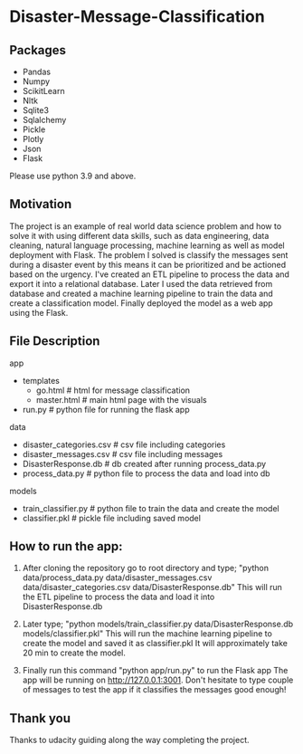 # Disaster-Message-Classification

## Packages
  - Pandas
  - Numpy
  - ScikitLearn
  - Nltk
  - Sqlite3
  - Sqlalchemy
  - Pickle
  - Plotly
  - Json
  - Flask

Please use python 3.9 and above.
  
## Motivation

The project is an example of real world data science problem and how to solve it with using different data skills, such as data engineering,
data cleaning, natural language processing, machine learning as well as model deployment with Flask.
The problem I solved is classify the messages sent during a disaster event by this means it can be prioritized and be actioned based on the urgency.
I've created an ETL pipeline to process the data and export it into a relational database. Later I used the data retrieved from database and created
a machine learning pipeline to train the data and create a classification model. Finally deployed the model as a web app using the Flask.

## File Description

app
  - templates
    - go.html       # html for message classification
    - master.html   # main html page with the visuals
  - run.py          # python file for running the flask app

data
  - disaster_categories.csv     # csv file including categories
  - disaster_messages.csv       # csv file including messages
  - DisasterResponse.db         # db created after running process_data.py
  - process_data.py             # python file to process the data and load into db
  
models
  - train_classifier.py     # python file to train the data and create the model
  - classifier.pkl          # pickle file including saved model
  
  
  
  
  
  
## How to run the app:


1. After cloning the repository go to root directory and type;
"python data/process_data.py data/disaster_messages.csv data/disaster_categories.csv data/DisasterResponse.db"
This will run the ETL pipeline to process the data and load it into DisasterResponse.db

2. Later type; "python models/train_classifier.py data/DisasterResponse.db models/classifier.pkl"
This will run the machine learning pipeline to create the model and saved it as classifier.pkl
It will approximately take 20 min to create the model.

3. Finally run this command "python app/run.py" to run the Flask app
The app will be running on http://127.0.0.1:3001.
Don't hesitate to type couple of messages to test the app if it classifies the messages good enough!


## Thank you

Thanks to udacity guiding along the way completing the project.

